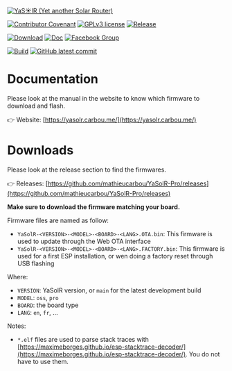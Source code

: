 [![YaS☀️lR (Yet another Solar Router)](https://yasolr.carbou.me/assets/img/logo.png)](https://yasolr.carbou.me/)

[![Contributor Covenant](https://img.shields.io/badge/Contributor%20Covenant-2.1-4baaaa.svg)](code_of_conduct.md)
[![GPLv3 license](https://img.shields.io/badge/License-GPLv3-blue.svg)](http://perso.crans.org/besson/LICENSE.html)
[![Release](https://img.shields.io/github/release/mathieucarbou/YaSolR.svg)](https://GitHub.com/mathieucarbou/YaSolR/releases/)

[![Download](https://img.shields.io/badge/Download-bin-green.svg)](https://yasolr.carbou.me/download)
[![Doc](https://img.shields.io/badge/Doc-html-green.svg)](https://yasolr.carbou.me/manual)
[![Facebook Group](https://img.shields.io/badge/Facebook-group-blue.svg?logo=Facebook&logoColor=white)](https://www.facebook.com/groups/yasolr)

[![Build](https://github.com/mathieucarbou/YaSolR/actions/workflows/build.yml/badge.svg?branch=main)](https://github.com/mathieucarbou/YaSolR/actions/workflows/build.yml)
[![GitHub latest commit](https://badgen.net/github/last-commit/mathieucarbou/YaSolR)](https://GitHub.com/mathieucarbou/YaSolR/commit/)

# Documentation

Please look at the manual in the website to know which firmware to download and flash.

👉 Website: [https://yasolr.carbou.me/](https://yasolr.carbou.me/)

# Downloads

Please look at the release section to find the firmwares.

👉 Releases: [https://github.com/mathieucarbou/YaSolR-Pro/releases](https://github.com/mathieucarbou/YaSolR-Pro/releases)

**Make sure to download the firmware matching your board.**

Firmware files are named as follow:

- `YaSolR-<VERSION>-<MODEL>-<BOARD>-<LANG>.OTA.bin`: This firmware is used to update through the Web OTA interface
- `YaSolR-<VERSION>-<MODEL>-<BOARD>-<LANG>.FACTORY.bin`: This firmware is used for a first ESP installation, or wen doing a factory reset through USB flashing

Where:

- `VERSION`: YaSolR version, or `main` for the latest development build
- `MODEL`: `oss`, `pro`
- `BOARD`: the board type
- `LANG`: `en`, `fr`, ...

Notes:

- `*.elf` files are used to parse stack traces with [https://maximeborges.github.io/esp-stacktrace-decoder/](https://maximeborges.github.io/esp-stacktrace-decoder/). You do not have to use them.

